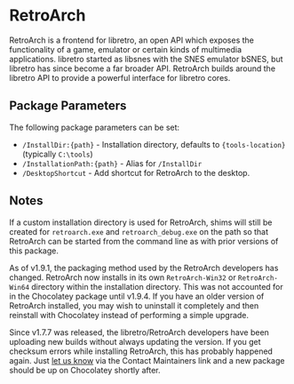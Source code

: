 # RetroArch

RetroArch is a frontend for libretro, an open API which exposes the functionality of a game, emulator or certain kinds of multimedia applications. libretro started as libsnes with the SNES emulator bSNES, but libretro has since become a far broader API. RetroArch builds around the libretro API to provide a powerful interface for libretro cores.

## Package Parameters

The following package parameters can be set:

* `/InstallDir:{path}` - Installation directory, defaults to `{tools-location}` (typically `C:\tools`)
* `/InstallationPath:{path}` - Alias for `/InstallDir`
* `/DesktopShortcut` - Add shortcut for RetroArch to the desktop.

## Notes

If a custom installation directory is used for RetroArch, shims will still be created for `retroarch.exe` and `retroarch_debug.exe` on the path so that RetroArch can be started from the command line as with prior versions of this package.

As of v1.9.1, the packaging method used by the RetroArch developers has changed. RetroArch now installs in its own `RetroArch-Win32` or `RetroArch-Win64` directory within the installation directory. This was not accounted for in the Chocolatey package until v1.9.4. If you have an older version of RetroArch installed, you may wish to uninstall it completely and then reinstall with Chocolatey instead of performing a simple upgrade.

Since v1.7.7 was released, the libretro/RetroArch developers have been uploading new builds without always updating the version. If you get checksum errors while installing RetroArch, this has probably happened again. Just [let us know](https://chocolatey.org/packages/retroarch/ContactOwners) via the Contact Maintainers link and a new package should be up on Chocolatey shortly after.
